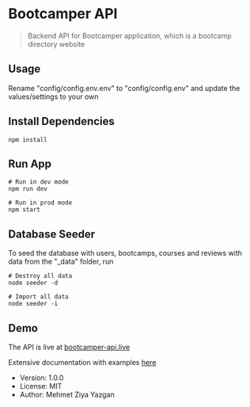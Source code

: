 # Bootcamper API

> Backend API for Bootcamper application, which is a bootcamp directory website

## Usage

Rename "config/config.env.env" to "config/config.env" and update the values/settings to your own

## Install Dependencies

```
npm install
```

## Run App

```
# Run in dev mode
npm run dev

# Run in prod mode
npm start
```

## Database Seeder

To seed the database with users, bootcamps, courses and reviews with data from the "\_data" folder, run

```
# Destroy all data
node seeder -d

# Import all data
node seeder -i
```

## Demo

The API is live at [bootcamper-api.live](https://bootcamper-api-live.herokuapp.com/)

Extensive documentation with examples [here](https://documenter.getpostman.com/view/14725572/UVeNkh9R)

- Version: 1.0.0
- License: MIT
- Author: Mehmet Ziya Yazgan
